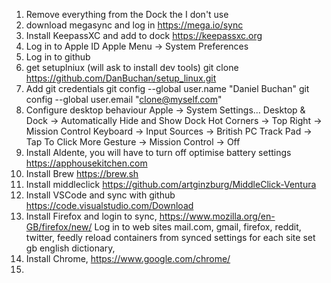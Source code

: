 1. Remove everything from the Dock the I don't use
2. download megasync and log in
  https://mega.io/sync  
3. Install KeepassXC and add to dock
   https://keepassxc.org
4. Log in to Apple ID
   Apple Menu -> System Preferences
5. Log in to github
6. get setuplniux (will ask to install dev tools)
   git clone https://github.com/DanBuchan/setup_linux.git
7. Add git credentials
   git config --global user.name "Daniel Buchan"
   git config --global user.email "clone@myself.com"
8. Configure desktop behaviour
   Apple -> System Settings...
   Desktop & Dock -> Automatically Hide and Show Dock
   Hot Corners -> Top Right -> Mission Control
   Keyboard -> Input Sources -> British PC
   Track Pad -> Tap To Click
   More Gesture -> Mission Control -> Off 
10. Install Aldente, you will have to turn off optimise battery settings
   https://apphousekitchen.com
11. Install Brew
    https://brew.sh
13. Install middleclick
    https://github.com/artginzburg/MiddleClick-Ventura
14. Install VSCode and sync with github
   https://code.visualstudio.com/Download
15. Install Firefox and login to sync, https://www.mozilla.org/en-GB/firefox/new/
   Log in to web sites mail.com, gmail, firefox, reddit, twitter, feedly
   reload containers from synced settings for each site
   set gb english dictionary, 
16. Install Chrome, https://www.google.com/chrome/
17. 
